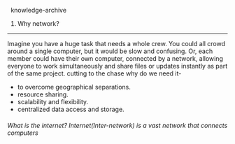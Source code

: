 &nbsp;                 knowledge-archive

1. Why network?
---

Imagine you have a huge task that needs a whole crew. You could all crowd around a single computer, but it would be slow and confusing. Or, each member could have their own computer, connected by a network, allowing everyone to work simultaneously and share files or updates instantly as part of the same project.
cutting to the chase why do we need it-
- to overcome geographical separations.
- resource sharing.
- scalability and flexibility.
- centralized data access and storage.



###### What is the internet? Internet(Inter-network) is a vast network that connects computers 

